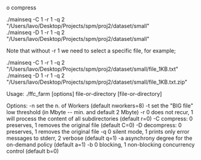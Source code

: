 o compress

./mainseq -C 1 -r 1 -q 2 "/Users/lavo/Desktop/Projects/spm/proj2/dataset/small"  
./mainseq -D 1 -r 1 -q 2 "/Users/lavo/Desktop/Projects/spm/proj2/dataset/small"  

Note that without -r 1 we need to select a specific file, for example;

./mainseq -C 1 -r 1 -q 2 "/Users/lavo/Desktop/Projects/spm/proj2/dataset/small/file_1KB.txt" 
./mainseq -D 1 -r 1 -q 2 "/Users/lavo/Desktop/Projects/spm/proj2/dataset/small/file_1KB.txt.zip" 

Usage: ./ffc_farm [options] file-or-directory [file-or-directory]

Options:
 -n set the n. of Workers (default nworkers=8)
 -t set the "BIG file" low threshold (in Mbyte -- min. and default 2 Mbyte)
 -r 0 does not recur, 1 will process the content of all subdirectories (default r=0)
 -C compress: 0 preserves, 1 removes the original file (default C=0)
 -D decompress: 0 preserves, 1 removes the original file
 -q 0 silent mode, 1 prints only error messages to stderr, 2 verbose (default q=1)
 -a asynchrony degree for the on-demand policy (default a=1)
 -b 0 blocking, 1 non-blocking concurrency control (default b=0)
